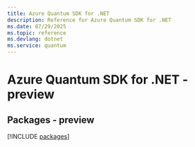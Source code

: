 ```yaml
---
title: Azure Quantum SDK for .NET
description: Reference for Azure Quantum SDK for .NET
ms.date: 07/29/2025
ms.topic: reference
ms.devlang: dotnet
ms.service: quantum
---
```

# Azure Quantum SDK for .NET - preview
## Packages - preview
[!INCLUDE [packages](quantum-index.md)]